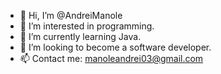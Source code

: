 - 👋 Hi, I’m @AndreiManole
- 👀 I’m interested in programming.
- 🌱 I’m currently learning Java.
- 💞️ I’m looking to become a software developer.
- 📫 Contact me: manoleandrei03@gmail.com


<!---
AndreiManole/AndreiManole is a ✨ special ✨ repository because its `README.md` (this file) appears on your GitHub profile.
You can click the Preview link to take a look at your changes.
--->
